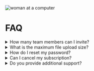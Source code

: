 <!DOCTYPE html>
<html>
<head>
	<meta charset="utf-8">
	<link rel="stylesheet" type="text/css" href="css/main.css">
	<title>
		FAQ
	</title>
</head>
<body>
	 <main class="faq">
        
  <div class="faq__logo__holder">
  <div class="faq__logo">
    <img src="https://bobmatyas.github.io/fm-faq-accordion/images/illustration-woman-online-mobile.svg" alt="woman at a computer" class="faq__logo__image hidden-lg">
    <img src="https://bobmatyas.github.io/fm-faq-accordion/images/illustration-box-desktop.svg" alt="" class="faq__logo__image visible-lg">
  </div>
  </div>
  
  <div class="faq__holder">
  <h1 class="faq__heading">FAQ</h1>
 
  <details class="faq__detail">
      <summary  class="faq__summary"><span class="faq__question">How many team members can I invite?</span></summary>
      <p class="faq__text">You can invite up to 2 additional users on the Free plan. There is no limit on team members for the Premium plan.</p>
  </details>

  <details class="faq__detail">
    <summary  class="faq__summary"><span class="faq__question">What is the maximum file upload size?</span></summary>
    <p class="faq__text">No more than 2GB. All files in your account must fit your allotted storage space.</p>
  </details>  

  <details class="faq__detail">
    <summary  class="faq__summary"><span class="faq__question">How do I reset my password?</span></summary>
    <p class="faq__text">Click “Forgot password” from the login page or “Change password” from your profile page.</p>
    <p class="faq__text">A reset link will be emailed to you.</p>
  </details>  
  
  <details class="faq__detail">
    <summary  class="faq__summary"><span class="faq__question">Can I cancel my subscription?</span></summary>
    <p class="faq__text">Yes! Send us a message and we’ll process your request no questions asked.</p>
  </details> 
  
  <details class="faq__detail">
    <summary  class="faq__summary"><span class="faq__question">Do you provide additional support?</span></summary>
    <p class="faq__text">Chat and email support is available 24/7. Phone lines are open during normal business hours.</p>
  </details>   

</div>
</main> 
  

  
</body>
</html>
